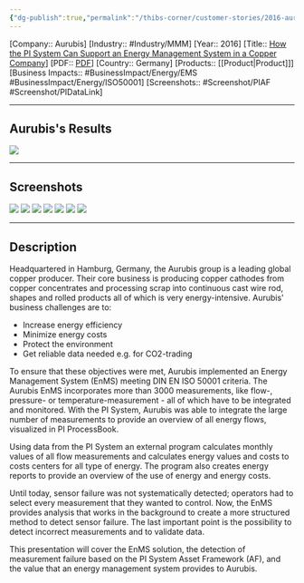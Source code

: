 ```yaml
---
{"dg-publish":true,"permalink":"/thibs-corner/customer-stories/2016-aurubis-how-the-pi-system-can-support-an-energy-management-system-in-a-copper-company/","noteIcon":""}
---
```


[Company:: Aurubis]
[Industry:: #Industry/MMM]
[Year:: 2016]
[Title:: [How the PI System Can Support an Energy Management System in a Copper Company](https://resources.osisoft.com/presentations/aurubis--how-the-pi-system-can-support-an-energy-management-system-in-a-copper-company/)]
[PDF:: [PDF](https://cdn.osisoft.com/osi/presentations/2016-users-conference-emea-berlin/2016-users-conference-emea-berlin-d2-Process-Industries-E040-Aurubis-AG-Stoelcken-Aurubis-How-the-PI-System-Can-Support-an-Energy-Management-System-in-a-Copper-Company.pdf)]
[Country:: Germany]
[Products:: [[Product\|Product]]]
[Business Impacts:: #BusinessImpact/Energy/EMS #BusinessImpact/Energy/ISO50001]
[Screenshots:: #Screenshot/PIAF #Screenshot/PIDataLink]

---
## Aurubis's Results
![](https://i.imgur.com/1S7ty3H.png)

---
## Screenshots
![](https://i.imgur.com/GPUkA5E.png)
![](https://i.imgur.com/HNTaafx.png)
![](https://i.imgur.com/UvKS8Ie.png)
![](https://i.imgur.com/5gDY4v2.png)
![](https://i.imgur.com/701za1f.png)
![](https://i.imgur.com/QxpEU78.png)
![](https://i.imgur.com/7NZUXyF.png)


---
## Description
Headquartered in Hamburg, Germany, the Aurubis group is a leading global copper producer. Their core business is producing copper cathodes from copper concentrates and processing scrap into continuous cast wire rod, shapes and rolled products all of which is very energy-intensive. Aurubis' business challenges are to:

- Increase energy efficiency
- Minimize energy costs
- Protect the environment
- Get reliable data needed e.g. for CO2-trading

  
To ensure that these objectives were met, Aurubis implemented an Energy Management System (EnMS) meeting DIN EN ISO 50001 criteria. The Aurubis EnMS incorporates more than 3000 measurements, like flow-, pressure- or temperature-measurement - all of which have to be integrated and monitored. With the PI System, Aurubis was able to integrate the large number of measurements to provide an overview of all energy flows, visualized in PI ProcessBook.  
  
Using data from the PI System an external program calculates monthly values of all flow measurements and calculates energy values and costs to costs centers for all type of energy. The program also creates energy reports to provide an overview of the use of energy and energy costs.  
  
Until today, sensor failure was not systematically detected; operators had to select every measurement that they wanted to control. Now, the EnMS provides analysis that works in the background to create a more structured method to detect sensor failure. The last important point is the possibility to detect incorrect measurements and to validate data.  
  
This presentation will cover the EnMS solution, the detection of measurement failure based on the PI System Asset Framework (AF), and the value that an energy management system provides to Aurubis.